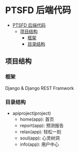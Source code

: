 # PTSFD 后端代码

- [PTSFD 后端代码](#ptsfd-后端代码)
  - [项目结构](#项目结构)
    - [框架](#框架)
    - [目录结构](#目录结构)

## 项目结构

### 框架

Django & Django REST Framwork

### 目录结构

- apiproject(project)
  - home(app):  首页
  - report(app):  预测报告
  - relax(app):  轻松一刻
  - soul(app):  心灵树洞
  - info(app):  用户中心
